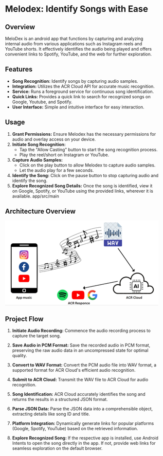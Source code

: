 # Melodex: Identify Songs with Ease

## Overview
MeloDex is an android app that functions by capturing and analyzing internal audio from various applications such as Instagram reels and YouTube shorts. 
It effectively identifies the audio being played and offers convenient links to Spotify, YouTube, and the web for further exploration.

## Features
- **Song Recognition:** Identify songs by capturing audio samples.
- **Integration:** Utilizes the ACR Cloud API for accurate music recognition.
- **Service:** Runs a foreground service for continuous song identification.
- **Quick Links:** Provides a quick link to search for recognized songs on Google, Youtube, and Spotify.
- **User Interface:** Simple and intuitive interface for easy interaction.

## Usage

1. **Grant Permissions:** Ensure Melodex has the necessary permissions for audio and overlay access on your device.
2. **Initiate Song Recognition:**
   - Tap the "Allow Casting" button to start the song recognition process.
   - Play the reel/short on Instagram or YouTube.
3. **Capture Audio Samples:**
   - Click on the play button to allow Melodex to capture audio samples.
   - Let the audio play for a few seconds.
4. **Identify the Song:** Click on the pause button to stop capturing audio and identify the song.
5. **Explore Recognized Song Details:** Once the song is identified, view it on Google, Spotify, or YouTube using the provided links, wherever it is available.
app/src/main
## Architecture Overview
![Alt text](app/src/main/ACR_ARCH_melodex.png)


## Project Flow
1. **Initiate Audio Recording:** Commence the audio recording process to capture the target song.
     
2. **Save Audio in PCM Format:** Save the recorded audio in PCM format, preserving the raw audio data in an uncompressed state for optimal quality.

3. **Convert to WAV Format:** Convert the PCM audio file into WAV format, a supported format for ACR Cloud's efficient audio recognition.

4. **Submit to ACR Cloud:** Transmit the WAV file to ACR Cloud for audio recognition.

5. **Song Identification:** ACR Cloud accurately identifies the song and returns the results in a structured JSON format.

6. **Parse JSON Data:** Parse the JSON data into a comprehensible object, extracting details like song ID and title.

7. **Platform Integration:** Dynamically generate links for popular platforms (Google, Spotify, YouTube) based on the retrieved information.

8. **Explore Recognized Song:** If the respective app is installed, use Android Intents to open the song directly in the app. If not, provide web links for seamless exploration on the default browser.


